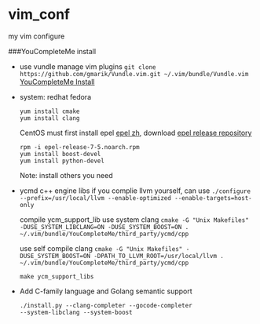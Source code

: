 vim_conf
========
my vim configure

###YouCompleteMe install
* use vundle manage vim plugins
  `git clone https://github.com/gmarik/Vundle.vim.git ~/.vim/bundle/Vundle.vim`
  [YouCompleteMe Install](https://github.com/Valloric/YouCompleteMe)

* system: redhat fedora
  ```
  yum install cmake
  yum install clang
  ```
  CentOS must first install epel [epel zh](https://fedoraproject.org/wiki/EPEL/zh-cn), download [epel release repository](http://mirrors.opencas.cn/epel/7/x86_64/e/epel-release-7-5.noarch.rpm)
  ```
  rpm -i epel-release-7-5.noarch.rpm
  yum install boost-devel
  yum install python-devel
  ```
  Note: install others you need

* ycmd c++ engine libs
  if you complie llvm yourself, can use
  `./configure --prefix=/usr/local/llvm --enable-optimized --enable-targets=host-only`

  compile ycm_support_lib use system clang
  `cmake -G "Unix Makefiles" -DUSE_SYSTEM_LIBCLANG=ON -DUSE_SYSTEM_BOOST=ON . ~/.vim/bundle/YouCompleteMe/third_party/ycmd/cpp`

  use self compile clang
  `cmake -G "Unix Makefiles" -DUSE_SYSTEM_BOOST=ON -DPATH_TO_LLVM_ROOT=/usr/local/llvm . ~/.vim/bundle/YouCompleteMe/third_party/ycmd/cpp`

  `make ycm_support_libs`

* Add C-family language and Golang semantic support 
  ```
  ./install.py --clang-completer --gocode-completer
  --system-libclang --system-boost
  ```
